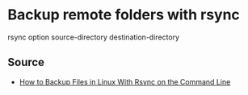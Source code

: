 # Backup remote folders with rsync

  rsync option source-directory destination-directory
  
  
## Source
 
 * [How to Backup Files in Linux With Rsync on the Command Line](https://www.linux.com/learn/how-backup-files-linux-rsync-command-line)